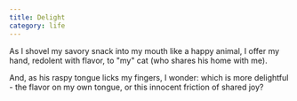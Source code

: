 ```yaml
---
title: Delight
category: life
---
```


As I shovel
my savory snack
into my mouth
like a happy animal,
I offer my hand,
redolent with flavor,
to "my" cat
(who shares his home
with me).

And,
as his raspy tongue
licks my fingers,
I wonder:
which is more delightful -
the flavor on my own tongue,
or this innocent friction
of shared joy?
